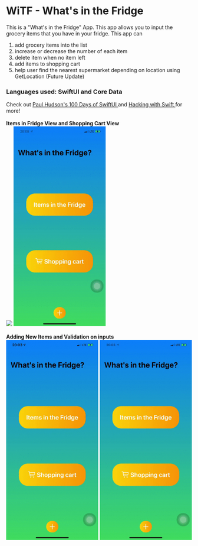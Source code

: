 <h1> WiTF - What's in the Fridge </h1> 
<p> 
This is a "What's in the Fridge" App. This app allows you to input the grocery items that you have in your fridge. 
This app can 
<ol> 
<li> add grocery items into the list </li> 
<li> increase or decrease the number of each item </li> 
<li> delete item when no item left </li> 
<li> add items to shopping cart </li> 
<li> help user find the nearest supermarket depending on location using GetLocation (Future Update) </li> 
</ol>
<h3><b> Languages used: SwiftUI and Core Data </b></h3>
Check out <a href="https://twitter.com/twostraws" target="_blank"> Paul Hudson's </a>
<a href="https://www.hackingwithswift.com/100/swiftui" target="_blank"> 100 Days of SwiftUI </a> and 
<a href="https://www.hackingwithswift.com/" target="_blank"> Hacking with Swift </a> 
for more! 
</b><br><br> 
<div>
<b> Items in Fridge View and Shopping Cart View </b> <br>
<img src="ScreenRecordings/ItemsInFridge.gif" width="250">
<img src="ScreenRecordings/ShoppingCart.gif" width="250">
</div>
</b><br>
<div> 
<b> Adding New Items and Validation on inputs </b> <br>
<img src="ScreenRecordings/AddNewItem.gif" width="250">
<img src="ScreenRecordings/Validation.gif" width="250">
</div>
</p>

